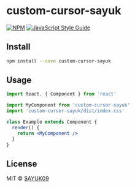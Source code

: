 # custom-cursor-sayuk

> 

[![NPM](https://img.shields.io/npm/v/custom-cursor-sayuk.svg)](https://www.npmjs.com/package/custom-cursor-sayuk) [![JavaScript Style Guide](https://img.shields.io/badge/code_style-standard-brightgreen.svg)](https://standardjs.com)

## Install

```bash
npm install --save custom-cursor-sayuk
```

## Usage

```jsx
import React, { Component } from 'react'

import MyComponent from 'custom-cursor-sayuk'
import 'custom-cursor-sayuk/dist/index.css'

class Example extends Component {
  render() {
    return <MyComponent />
  }
}
```

## License

MIT © [SAYUK09](https://github.com/SAYUK09)
